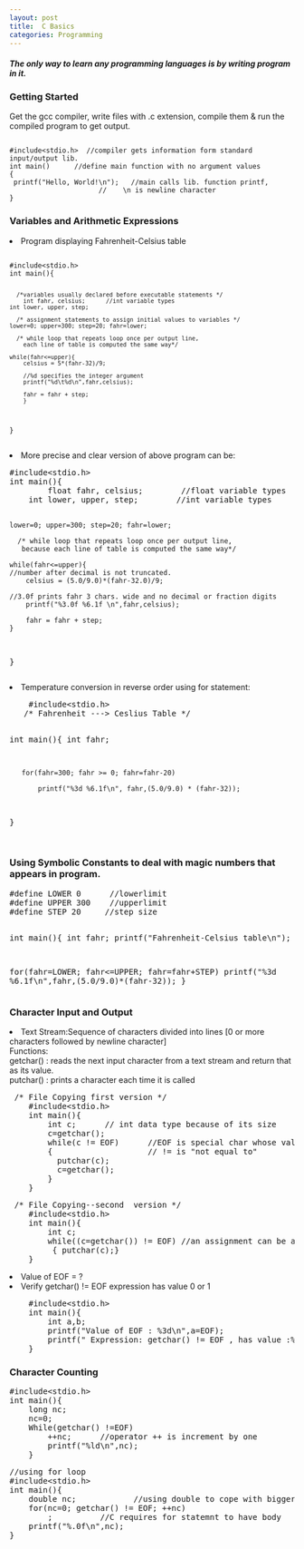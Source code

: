 ```yaml
---
layout: post 
title:  C Basics  
categories: Programming
---
```

<h4><i>The only way to learn any programming languages is by writing program in it.</i></h4>
<h3>Getting Started</h3>
<p>Get the gcc compiler, write files with .c extension, compile them & run the compiled program to get output.</p>


<pre><code>
#include&lt;stdio.h>  //compiler gets information form standard input/output lib. 
int main()		//define main function with no argument values  
{
 printf("Hello, World!\n");   //main calls lib. function printf, 
		              //	\n is newline character
}
</code></pre>

<h3>Variables and Arithmetic Expressions</h3>  
<li>Program displaying Fahrenheit-Celsius table</li>
<pre><code>
#include&lt;stdio.h>     
int main(){

      /*variables usually declared before executable statements */ 
     	int fahr, celsius;		//int variable types
	int lower, upper, step; 

      /* assignment statements to assign initial values to variables */
	lower=0; upper=300; step=20; fahr=lower;

      /* while loop that repeats loop once per output line,
        each line of table is computed the same way*/

	while(fahr<=upper){
		celsius = 5*(fahr-32)/9;

		//%d specifies the integer argument
		printf("%d\t%d\n",fahr,celsius);

		fahr = fahr + step;
        }
}
</code></pre>
<li>More precise and clear version of above program can be:</li>
<pre>
#include&lt;stdio.h>     
int main(){
     	float fahr, celsius;		//float variable types
	int lower, upper, step;        //int variable types 

	lower=0; upper=300; step=20; fahr=lower;

      /* while loop that repeats loop once per output line,
       because each line of table is computed the same way*/

	while(fahr<=upper){
	//number after decimal is not truncated.
		celsius = (5.0/9.0)*(fahr-32.0)/9;
 
	//3.0f prints fahr 3 chars. wide and no decimal or fraction digits
		printf("%3.0f %6.1f \n",fahr,celsius);

		fahr = fahr + step;
	}
}
</pre>
<li> Temperature conversion in reverse order  using for statement:</li>
<pre>
    #include&lt;stdio.h>
   /* Fahrenheit ---> Ceslius Table */

 int main(){
       int fahr;

       for(fahr=300; fahr >= 0; fahr=fahr-20)

           printf("%3d %6.1f\n", fahr,(5.0/9.0) * (fahr-32)); 
}    
</pre>

<h3>Using Symbolic Constants to deal with magic numbers that appears in program.</h3>
<pre>
#define LOWER 0		 //lowerlimit
#define UPPER 300	 //upperlimit
#define STEP 20		//step size

int main(){
  int fahr;
  printf("Fahrenheit-Celsius table\n");

  for(fahr=LOWER; fahr<=UPPER; fahr=fahr+STEP)
	printf("%3d %6.1f\n",fahr,(5.0/9.0)*(fahr-32));
}
</pre>

<h3>Character Input and Output</h3>
<li>Text Stream:Sequence of characters divided into lines [0 or more characters followed by newline character]</i><br>
   Functions:<br>
		getchar() : reads the next input character from a text stream and return that as its value. <br> 
		putchar() : prints a character each time it is called<br>
</li>
<pre>
 /* File Copying first version */
  	#include&lt;stdio.h>
	int main(){
		int c;      // int data type because of its size
		c=getchar();
		while(c != EOF)      //EOF is special char whose value is distinct from that of real chars
		{                    // != is "not equal to"
		  putchar(c);
		  c=getchar(); 
		}
	}
</pre>


<pre>
 /* File Copying--second  version */
  	#include&lt;stdio.h>
	int main(){
		int c;      
		while((c=getchar()) != EOF) //an assignment can be a part of larger expression 
		 { putchar(c);}
	}
</pre>

<li>Value of EOF = ?</li>
<li>Verify getchar() != EOF expression has value 0 or 1</li>
<pre>
    #include&lt;stdio.h>
	int main(){
		int a,b;
		printf("Value of EOF : %3d\n",a=EOF);  
		printf(" Expression: getchar() != EOF , has value :%3d\n", b=(getchar() !=EOF );
	} 
</pre>

<h3>Character Counting</h3>
<pre>
#include&lt;stdio.h>
int main(){
	long nc;
	nc=0;
	While(getchar() !=EOF)
		++nc;      //operator ++ is increment by one
		printf("%ld\n",nc);
	}
</pre>

<pre>
//using for loop
#include&lt;stdio.h>
int main(){
	double nc;            //using double to cope with bigger numbers
	for(nc=0; getchar() != EOF; ++nc)
		;          //C requires for statemnt to have body
	printf("%.0f\n",nc);
}
</pre>




